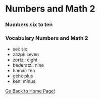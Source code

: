 # Numbers and Math 2
### Numbers six to ten
### Vocabulary Numbers and Math 2
* sei: six
* zazpi: seven
* zortzi: eight
* bederatzi: nine
* hamar: ten
* gehi: plus
* ken: minus

[ Go Back to Home Page!](..)
